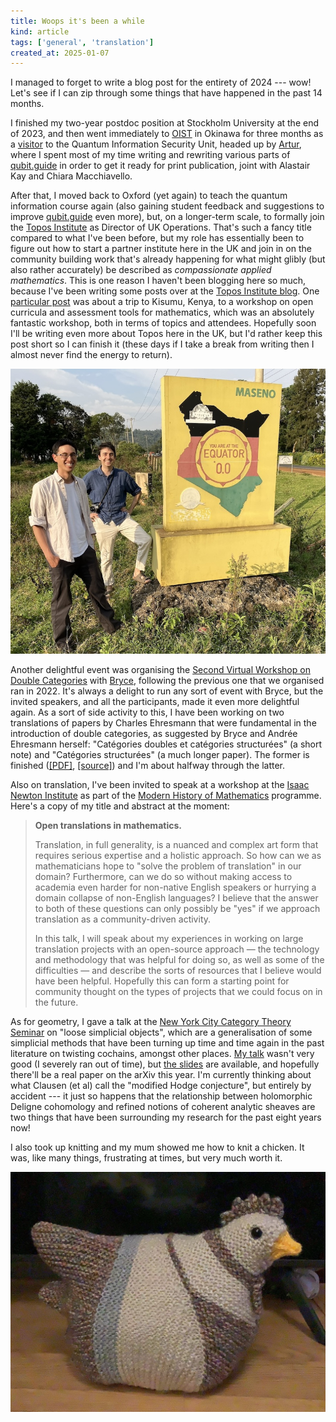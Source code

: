 ```yaml
---
title: Woops it's been a while
kind: article
tags: ['general', 'translation']
created_at: 2025-01-07
---
```


I managed to forget to write a blog post for the entirety of 2024 --- wow!
Let's see if I can zip through some things that have happened in the past 14 months.

<!-- more -->

I finished my two-year postdoc position at Stockholm University at the end of 2023, and then went immediately to [OIST](https://oist.jp) in Okinawa for three months as a [visitor](https://www.oist.jp/research/research-units/qis/visitors) to the Quantum Information Security Unit, headed up by [Artur](https://www.arturekert.org/), where I spent most of my time writing and rewriting various parts of [qubit.guide](https://qubit.guide/) in order to get it ready for print publication, joint with Alastair Kay and Chiara Macchiavello.

After that, I moved back to Oxford (yet again) to teach the quantum information course again (also gaining student feedback and suggestions to improve [qubit.guide](https://qubit.guide/) even more), but, on a longer-term scale, to formally join the [Topos Institute](https://topos.institute/) as Director of UK Operations.
That's such a fancy title compared to what I've been before, but my role has essentially been to figure out how to start a partner institute here in the UK and join in on the community building work that's already happening for what might glibly (but also rather accurately) be described as *compassionate applied mathematics*.
This is one reason I haven't been blogging here so much, because I've been writing some posts over at the [Topos Institute blog](https://topos.institute/blog/).
One [particular post](https://topos.institute/blog/2024-09-06-open-source-curriculum-workshop/) was about a trip to Kisumu, Kenya, to a workshop on open curricula and assessment tools for mathematics, which was an absolutely fantastic workshop, both in terms of topics and attendees.
Hopefully soon I'll be writing even more about Topos here in the UK, but I'd rather keep this post short so I can finish it (these days if I take a break from writing then I almost never find the energy to return).

![Brendan and myself at the equator near Kisumu, with me in the northern hemisphere and Brendan in the southern](brendan-tim-equator.jpg)

Another delightful event was organising the [Second Virtual Workshop on Double Categories](https://bryceclarke.github.io/virtual-double-categories-workshop/) with [Bryce](https://bryceclarke.github.io/), following the previous one that we organised ran in 2022.
It's always a delight to run any sort of event with Bryce, but the invited speakers, and all the participants, made it even more delightful again.
As a sort of side activity to this, I have been working on two translations of papers by Charles Ehresmann that were fundamental in the introduction of double categories, as suggested by Bryce and Andrée Ehresmann herself: "Catégories doubles et catégories structurées" (a short note) and "Catégories structurées" (a much longer paper).
The former is finished ([[PDF]](https://translations.thosgood.com/CRAS-256-1963-1198.pdf), [[source]](https://github.com/thosgood/translations/blob/main/latex/CRAS-256-1963-1198.tex)) and I'm about halfway through the latter.

Also on translation, I've been invited to speak at a workshop at the [Isaac Newton Institute](https://www.newton.ac.uk/) as part of the [Modern History of Mathematics](https://www.newton.ac.uk/event/mhm/) programme.
Here's a copy of my title and abstract at the moment:

> **Open translations in mathematics.**
>
> Translation, in full generality, is a nuanced and complex art form that requires serious expertise and a holistic approach. So how can we as mathematicians hope to "solve the problem of translation" in our domain? Furthermore, can we do so without making access to academia even harder for non-native English speakers or hurrying a domain collapse of non-English languages? I believe that the answer to both of these questions can only possibly be "yes" if we approach translation as a community-driven activity.
>
> In this talk, I will speak about my experiences in working on large translation projects with an open-source approach — the technology and methodology that was helpful for doing so, as well as some of the difficulties — and describe the sorts of resources that I believe would have been helpful. Hopefully this can form a starting point for community thought on the types of projects that we could focus on in the future.

As for geometry, I gave a talk at the [New York City Category Theory Seminar](https://www.sci.brooklyn.cuny.edu/~noson/Seminar/index.html) on "loose simplicial objects", which are a generalisation of some simplicial methods that have been turning up time and time again in the past literature on twisting cochains, amongst other places.
[My talk](https://www.youtube.com/watch?v=YpOpKzfXRl8) wasn't very good (I severely ran out of time), but [the slides](https://thosgood.com/assets/files/loose-simplicial-objects.pdf) are available, and hopefully there'll be a real paper on the arXiv this year.
I'm currently thinking about what Clausen (et al) call the "modified Hodge conjecture", but entirely by accident --- it just so happens that the relationship between holomorphic Deligne cohomology and refined notions of coherent analytic sheaves are two things that have been surrounding my research for the past eight years now!

I also took up knitting and my mum showed me how to knit a chicken.
It was, like many things, frustrating at times, but very much worth it.

![My [E.S.C.](https://www.ravelry.com/patterns/library/emotional-support-chicken)](chicken.jpg)
